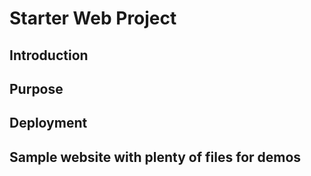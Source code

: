 # Starter Web Project

## Introduction

## Purpose

## Deployment

## Sample website with plenty of files for demos